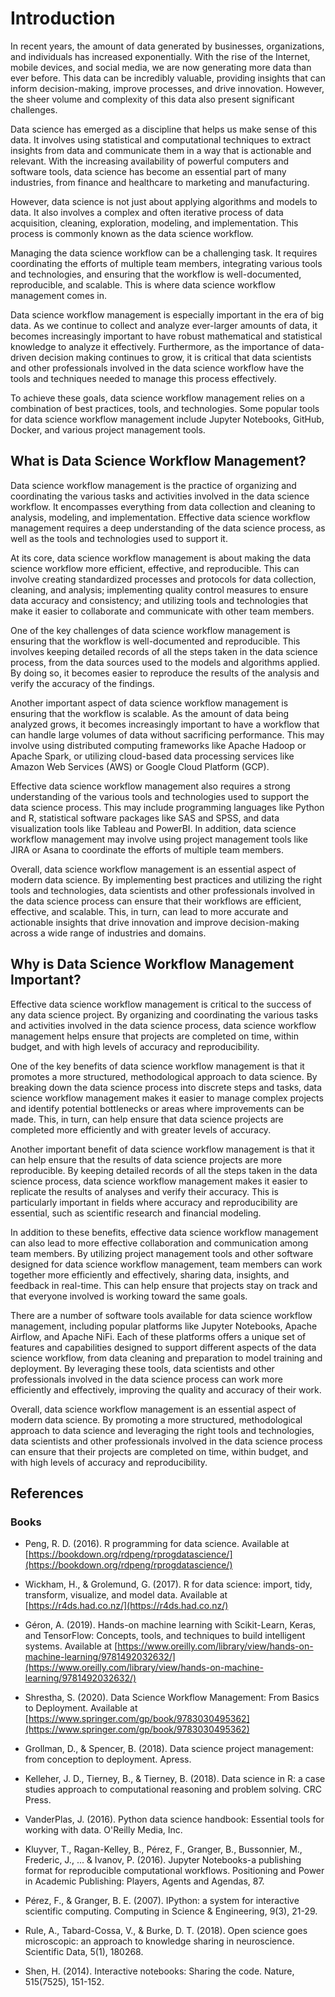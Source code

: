 
# Introduction

In recent years, the amount of data generated by businesses, organizations, and individuals has increased exponentially. With the rise of the Internet, mobile devices, and social media, we are now generating more data than ever before. This data can be incredibly valuable, providing insights that can inform decision-making, improve processes, and drive innovation. However, the sheer volume and complexity of this data also present significant challenges.

Data science has emerged as a discipline that helps us make sense of this data. It involves using statistical and computational techniques to extract insights from data and communicate them in a way that is actionable and relevant. With the increasing availability of powerful computers and software tools, data science has become an essential part of many industries, from finance and healthcare to marketing and manufacturing.

However, data science is not just about applying algorithms and models to data. It also involves a complex and often iterative process of data acquisition, cleaning, exploration, modeling, and implementation. This process is commonly known as the data science workflow.

Managing the data science workflow can be a challenging task. It requires coordinating the efforts of multiple team members, integrating various tools and technologies, and ensuring that the workflow is well-documented, reproducible, and scalable. This is where data science workflow management comes in.

Data science workflow management is especially important in the era of big data. As we continue to collect and analyze ever-larger amounts of data, it becomes increasingly important to have robust mathematical and statistical knowledge to analyze it effectively. Furthermore, as the importance of data-driven decision making continues to grow, it is critical that data scientists and other professionals involved in the data science workflow have the tools and techniques needed to manage this process effectively.

To achieve these goals, data science workflow management relies on a combination of best practices, tools, and technologies. Some popular tools for data science workflow management include Jupyter Notebooks, GitHub, Docker, and various project management tools.

## What is Data Science Workflow Management?

Data science workflow management is the practice of organizing and coordinating the various tasks and activities involved in the data science workflow. It encompasses everything from data collection and cleaning to analysis, modeling, and implementation. Effective data science workflow management requires a deep understanding of the data science process, as well as the tools and technologies used to support it.

At its core, data science workflow management is about making the data science workflow more efficient, effective, and reproducible. This can involve creating standardized processes and protocols for data collection, cleaning, and analysis; implementing quality control measures to ensure data accuracy and consistency; and utilizing tools and technologies that make it easier to collaborate and communicate with other team members.

One of the key challenges of data science workflow management is ensuring that the workflow is well-documented and reproducible. This involves keeping detailed records of all the steps taken in the data science process, from the data sources used to the models and algorithms applied. By doing so, it becomes easier to reproduce the results of the analysis and verify the accuracy of the findings.

Another important aspect of data science workflow management is ensuring that the workflow is scalable. As the amount of data being analyzed grows, it becomes increasingly important to have a workflow that can handle large volumes of data without sacrificing performance. This may involve using distributed computing frameworks like Apache Hadoop or Apache Spark, or utilizing cloud-based data processing services like Amazon Web Services (AWS) or Google Cloud Platform (GCP).

Effective data science workflow management also requires a strong understanding of the various tools and technologies used to support the data science process. This may include programming languages like Python and R, statistical software packages like SAS and SPSS, and data visualization tools like Tableau and PowerBI. In addition, data science workflow management may involve using project management tools like JIRA or Asana to coordinate the efforts of multiple team members.

Overall, data science workflow management is an essential aspect of modern data science. By implementing best practices and utilizing the right tools and technologies, data scientists and other professionals involved in the data science process can ensure that their workflows are efficient, effective, and scalable. This, in turn, can lead to more accurate and actionable insights that drive innovation and improve decision-making across a wide range of industries and domains.

## Why is Data Science Workflow Management Important?

Effective data science workflow management is critical to the success of any data science project. By organizing and coordinating the various tasks and activities involved in the data science process, data science workflow management helps ensure that projects are completed on time, within budget, and with high levels of accuracy and reproducibility.

One of the key benefits of data science workflow management is that it promotes a more structured, methodological approach to data science. By breaking down the data science process into discrete steps and tasks, data science workflow management makes it easier to manage complex projects and identify potential bottlenecks or areas where improvements can be made. This, in turn, can help ensure that data science projects are completed more efficiently and with greater levels of accuracy.

Another important benefit of data science workflow management is that it can help ensure that the results of data science projects are more reproducible. By keeping detailed records of all the steps taken in the data science process, data science workflow management makes it easier to replicate the results of analyses and verify their accuracy. This is particularly important in fields where accuracy and reproducibility are essential, such as scientific research and financial modeling.

In addition to these benefits, effective data science workflow management can also lead to more effective collaboration and communication among team members. By utilizing project management tools and other software designed for data science workflow management, team members can work together more efficiently and effectively, sharing data, insights, and feedback in real-time. This can help ensure that projects stay on track and that everyone involved is working toward the same goals.

There are a number of software tools available for data science workflow management, including popular platforms like Jupyter Notebooks, Apache Airflow, and Apache NiFi. Each of these platforms offers a unique set of features and capabilities designed to support different aspects of the data science workflow, from data cleaning and preparation to model training and deployment. By leveraging these tools, data scientists and other professionals involved in the data science process can work more efficiently and effectively, improving the quality and accuracy of their work.

Overall, data science workflow management is an essential aspect of modern data science. By promoting a more structured, methodological approach to data science and leveraging the right tools and technologies, data scientists and other professionals involved in the data science process can ensure that their projects are completed on time, within budget, and with high levels of accuracy and reproducibility.


## References

### Books

  * Peng, R. D. (2016). R programming for data science. Available at [https://bookdown.org/rdpeng/rprogdatascience/](https://bookdown.org/rdpeng/rprogdatascience/)

  * Wickham, H., & Grolemund, G. (2017). R for data science: import, tidy, transform, visualize, and model data. Available at [https://r4ds.had.co.nz/](https://r4ds.had.co.nz/)

  * Géron, A. (2019). Hands-on machine learning with Scikit-Learn, Keras, and TensorFlow: Concepts, tools, and techniques to build intelligent systems. Available at [https://www.oreilly.com/library/view/hands-on-machine-learning/9781492032632/](https://www.oreilly.com/library/view/hands-on-machine-learning/9781492032632/)

  * Shrestha, S. (2020). Data Science Workflow Management: From Basics to Deployment. Available at [https://www.springer.com/gp/book/9783030495362](https://www.springer.com/gp/book/9783030495362)

  * Grollman, D., & Spencer, B. (2018). Data science project management: from conception to deployment. Apress.   
  
  * Kelleher, J. D., Tierney, B., & Tierney, B. (2018). Data science in R: a case studies approach to computational reasoning and problem solving. CRC Press.  
  
  * VanderPlas, J. (2016). Python data science handbook: Essential tools for working with data. O'Reilly Media, Inc.

  * Kluyver, T., Ragan-Kelley, B., Pérez, F., Granger, B., Bussonnier, M., Frederic, J., ... & Ivanov, P. (2016). Jupyter Notebooks-a publishing format for reproducible computational workflows. Positioning and Power in Academic Publishing: Players, Agents and Agendas, 87.  
    
  * Pérez, F., & Granger, B. E. (2007). IPython: a system for interactive scientific computing. Computing in Science & Engineering, 9(3), 21-29.  
  
  * Rule, A., Tabard-Cossa, V., & Burke, D. T. (2018). Open science goes microscopic: an approach to knowledge sharing in neuroscience. Scientific Data, 5(1), 180268.  
  
  * Shen, H. (2014). Interactive notebooks: Sharing the code. Nature, 515(7525), 151-152.
  
